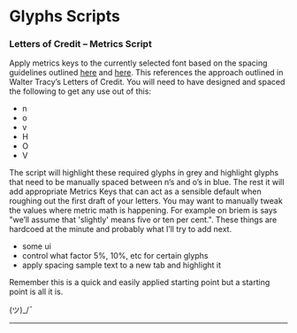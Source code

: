 # Glyphs Scripts

### Letters of Credit – Metrics Script

Apply metrics keys to the currently selected font based on the spacing guidelines outlined [here](https://briem.net/2/2.3.5a/2.3.5.03.capitals.htm) and [here](https://briem.net/2/2.3.5a/2.3.5.04.lower.case.htm). This references the approach outlined in Walter Tracy’s Letters of Credit. You will need to have designed and spaced the following to get any use out of this:

-   n
-   o
-   v
-   H
-   O
-   V

The script will highlight these required glyphs in grey and highlight glyphs that need to be manually spaced between n’s and o’s in blue. The rest it will add appropriate Metrics Keys that can act as a sensible default when roughing out the first draft of your letters. You may want to manually tweak the values where metric math is happening. For example on briem is says "we’ll assume that 'slightly' means five or ten per cent.". These things are hardcoed at the minute and probably what I’ll try to add next.

-   some ui
-   control what factor 5%, 10%, etc for certain glyphs
-   apply spacing sample text to a new tab and highlight it

Remember this is a quick and easily applied starting point but a starting point is all it is.

(ツ)\_/¯

---
